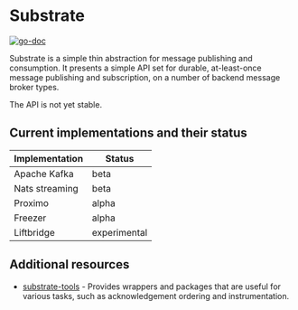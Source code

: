 Substrate
=========

[![go-doc](https://godoc.org/github.com/uw-labs/substrate?status.svg)](https://godoc.org/github.com/uw-labs/substrate)

Substrate is a simple thin abstraction for message publishing and consumption.  It presents a simple API set for durable, at-least-once message publishing and subscription, on a number of backend message broker types.

The API is not yet stable.

Current implementations and their status
----------------------------------------

| Implementation                           | Status        |
| ---------------------------------------- | ------------- |
| Apache Kafka                             | beta          |
| Nats streaming                           | beta          |
| Proximo                                  | alpha         |
| Freezer                                  | alpha         |
| Liftbridge                               | experimental  |

Additional resources
----------------------------------------

* [substrate-tools](https://github.com/uw-labs/substrate-tools) - Provides wrappers and packages that are useful for various tasks, such as acknowledgement ordering and instrumentation.
